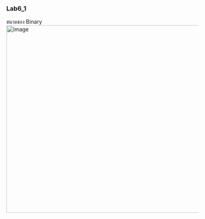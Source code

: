 ### Lab6_1
ขนาดของ Binary
<img width="849" height="492" alt="image" src="https://github.com/user-attachments/assets/60b924b0-cd84-44b3-8215-f0e3c14bb87e" />
